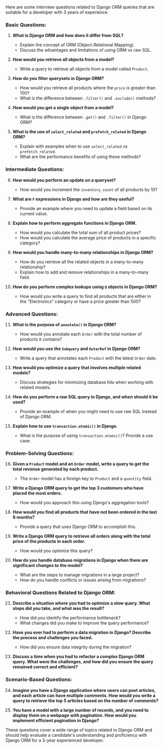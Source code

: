 Here are some interview questions related to Django ORM queries that are suitable for a developer with 3 years of experience:

### Basic Questions:

1. **What is Django ORM and how does it differ from SQL?**
   - Explain the concept of ORM (Object-Relational Mapping).
   - Discuss the advantages and limitations of using ORM vs raw SQL.

2. **How would you retrieve all objects from a model?**
   - Write a query to retrieve all objects from a model called `Product`.

3. **How do you filter querysets in Django ORM?**
   - How would you retrieve all products where the `price` is greater than 100?
   - What is the difference between `.filter()` and `.exclude()` methods?

4. **How would you get a single object from a model?**
   - What is the difference between `.get()` and `.filter()` in Django ORM?

5. **What is the use of `select_related` and `prefetch_related` in Django ORM?**
   - Explain with examples when to use `select_related` vs `prefetch_related`.
   - What are the performance benefits of using these methods?

### Intermediate Questions:

6. **How would you perform an update on a queryset?**
   - How would you increment the `inventory_count` of all products by 10?

7. **What are `F` expressions in Django and how are they useful?**
   - Provide an example where you need to update a field based on its current value.

8. **Explain how to perform aggregate functions in Django ORM.**
   - How would you calculate the total sum of all product prices?
   - How would you calculate the average price of products in a specific category?

9. **How would you handle many-to-many relationships in Django ORM?**
   - How do you retrieve all the related objects in a many-to-many relationship?
   - Explain how to add and remove relationships in a many-to-many field.

10. **How do you perform complex lookups using `Q` objects in Django ORM?**
    - How would you write a query to find all products that are either in the "Electronics" category or have a price greater than 500?

### Advanced Questions:

11. **What is the purpose of `annotate()` in Django ORM?**
    - How would you annotate each `Order` with the total number of products it contains?

12. **How would you use the `Subquery` and `OuterRef` in Django ORM?**
    - Write a query that annotates each `Product` with the latest `Order` date.

13. **How would you optimize a query that involves multiple related models?**
    - Discuss strategies for minimizing database hits when working with related models.

14. **How do you perform a raw SQL query in Django, and when should it be used?**
    - Provide an example of when you might need to use raw SQL instead of Django ORM.

15. **Explain how to use `transaction.atomic()` in Django.**
    - What is the purpose of using `transaction.atomic()`? Provide a use case.

### Problem-Solving Questions:

16. **Given a `Product` model and an `Order` model, write a query to get the total revenue generated by each product.**
    - The `Order` model has a foreign key to `Product` and a `quantity` field.

17. **Write a Django ORM query to get the top 3 customers who have placed the most orders.**
    - How would you approach this using Django's aggregation tools?

18. **How would you find all products that have not been ordered in the last 6 months?**
    - Provide a query that uses Django ORM to accomplish this.

19. **Write a Django ORM query to retrieve all orders along with the total price of the products in each order.**
    - How would you optimize this query?

20. **How do you handle database migrations in Django when there are significant changes to the model?**
    - What are the steps to manage migrations in a large project?
    - How do you handle conflicts or issues arising from migrations?

### Behavioral Questions Related to Django ORM:

21. **Describe a situation where you had to optimize a slow query. What steps did you take, and what was the result?**
    - How did you identify the performance bottleneck?
    - What changes did you make to improve the query performance?

22. **Have you ever had to perform a data migration in Django? Describe the process and challenges you faced.**
    - How did you ensure data integrity during the migration?

23. **Discuss a time when you had to refactor a complex Django ORM query. What were the challenges, and how did you ensure the query remained correct and efficient?**

### Scenario-Based Questions:

24. **Imagine you have a Django application where users can post articles, and each article can have multiple comments. How would you write a query to retrieve the top 5 articles based on the number of comments?**

25. **You have a model with a large number of records, and you need to display them on a webpage with pagination. How would you implement efficient pagination in Django?**

These questions cover a wide range of topics related to Django ORM and should help evaluate a candidate's understanding and proficiency with Django ORM for a 3-year experienced developer.